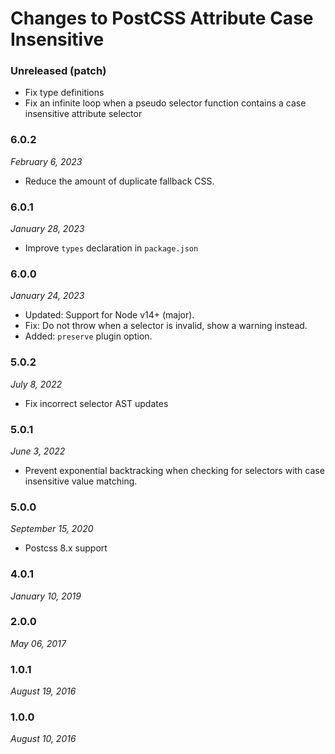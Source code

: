 # Changes to PostCSS Attribute Case Insensitive

### Unreleased (patch)

- Fix type definitions
- Fix an infinite loop when a pseudo selector function contains a case insensitive attribute selector

### 6.0.2

_February 6, 2023_

- Reduce the amount of duplicate fallback CSS.

### 6.0.1

_January 28, 2023_

- Improve `types` declaration in `package.json`

### 6.0.0

_January 24, 2023_

- Updated: Support for Node v14+ (major).
- Fix: Do not throw when a selector is invalid, show a warning instead.
- Added: `preserve` plugin option.

### 5.0.2

_July 8, 2022_

- Fix incorrect selector AST updates

### 5.0.1

_June 3, 2022_

- Prevent exponential backtracking when checking for selectors with case insensitive value matching.

### 5.0.0

_September 15, 2020_

- Postcss 8.x support

### 4.0.1

_January 10, 2019_

### 2.0.0

_May 06, 2017_

### 1.0.1

_August 19, 2016_

### 1.0.0

_August 10, 2016_
